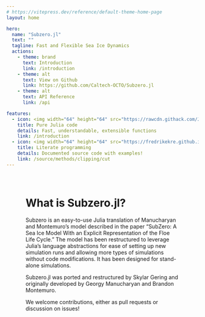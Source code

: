 ```yaml
---
# https://vitepress.dev/reference/default-theme-home-page
layout: home

hero:
  name: "Subzero.jl"
  text: ""
  tagline: Fast and Flexible Sea Ice Dynamics
  actions:
    - theme: brand
      text: Introduction
      link: /introduction
    - theme: alt
      text: View on Github
      link: https://github.com/Caltech-OCTO/Subzero.jl
    - theme: alt
      text: API Reference
      link: /api

features:
  - icon: <img width="64" height="64" src="https://rawcdn.githack.com/JuliaLang/julia-logo-graphics/f3a09eb033b653970c5b8412e7755e3c7d78db9e/images/juliadots.iconset/icon_512x512.png" alt="Julia code"/>
    title: Pure Julia code
    details: Fast, understandable, extensible functions
    link: /introduction
  - icon: <img width="64" height="64" src="https://fredrikekre.github.io/Literate.jl/v2/assets/logo.png" />
    title: Literate programming
    details: Documented source code with examples!
    link: /source/methods/clipping/cut
---
```



<p style="margin-bottom:2cm"></p>

<div class="vp-doc" style="width:80%; margin:auto">

# What is Subzero.jl?

Subzero is an easy-to-use Julia translation of Manucharyan and Montemuro’s model described in the paper “SubZero: A Sea Ice Model With an Explicit Representation of the Floe Life Cycle.” The model has been restructured to leverage Julia’s language abstractions for ease of setting up new simulation runs and allowing more types of simulations without code modifications. It has been designed for stand-alone simulations.

Subzero.jl was ported and restructured by Skylar Gering and originally developed by Georgy Manucharyan and Brandon Montemuro.

We welcome contributions, either as pull requests or discussion on issues!

</div>
